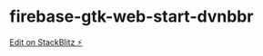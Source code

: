 # firebase-gtk-web-start-dvnbbr

[Edit on StackBlitz ⚡️](https://stackblitz.com/edit/firebase-gtk-web-start-dvnbbr)